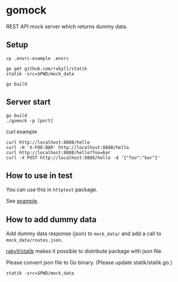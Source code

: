 # gomock

REST API mock server which returns dummy data.

## Setup
```
cp .envrc-example .envrc

go get github.com/rakyll/statik
statik -src=$PWD/mock_data

go build
```

## Server start
```
go build
./gomock -p [port]
```

curl example
```
curl http://localhost:8888/hello
curl -H 'X-FOO:BAR' http://localhost:8888/hello
curl http://localhost:8888/hello?foo=bar
curl -X POST http://localhost:8888/hello -d '{"foo":"bar"}'
```

## How to use in test
You can use this in `httptest` package.

See [example](https://github.com/kawabatas/gomock/tree/master/example).

## How to add dummy data
Add dummy data response (json) to `mock_data/` and add a call to `mock_data/routes.json`.

[rakyll/statik](https://github.com/rakyll/statik) makes it possible to distribute package with json file.

Please convert json file to Go binary. (Please update statik/statik.go.)
```
statik -src=$PWD/mock_data
```
